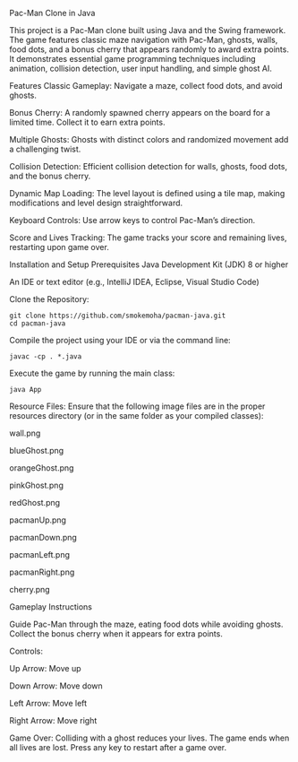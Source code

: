 Pac-Man Clone in Java

This project is a Pac-Man clone built using Java and the Swing framework. The game features classic maze navigation with Pac-Man, ghosts, walls, food dots, and a bonus cherry that appears randomly to award extra points. It demonstrates essential game programming techniques including animation, collision detection, user input handling, and simple ghost AI.

Features
Classic Gameplay:
Navigate a maze, collect food dots, and avoid ghosts.

Bonus Cherry:
A randomly spawned cherry appears on the board for a limited time. Collect it to earn extra points.

Multiple Ghosts:
Ghosts with distinct colors and randomized movement add a challenging twist.

Collision Detection:
Efficient collision detection for walls, ghosts, food dots, and the bonus cherry.

Dynamic Map Loading:
The level layout is defined using a tile map, making modifications and level design straightforward.

Keyboard Controls:
Use arrow keys to control Pac-Man’s direction.

Score and Lives Tracking:
The game tracks your score and remaining lives, restarting upon game over.

Installation and Setup
Prerequisites
Java Development Kit (JDK) 8 or higher

An IDE or text editor (e.g., IntelliJ IDEA, Eclipse, Visual Studio Code)

Clone the Repository:
```
git clone https://github.com/smokemoha/pacman-java.git
cd pacman-java
```
Compile the project using your IDE or via the command line:
```
javac -cp . *.java
```
Execute the game by running the main class:
```
java App
```
Resource Files:
Ensure that the following image files are in the proper resources directory (or in the same folder as your compiled classes):

wall.png

blueGhost.png

orangeGhost.png

pinkGhost.png

redGhost.png

pacmanUp.png

pacmanDown.png

pacmanLeft.png

pacmanRight.png

cherry.png

Gameplay Instructions

Guide Pac-Man through the maze, eating food dots while avoiding ghosts. Collect the bonus cherry when it appears for extra points.

Controls:

Up Arrow: Move up

Down Arrow: Move down

Left Arrow: Move left

Right Arrow: Move right

Game Over:
Colliding with a ghost reduces your lives. The game ends when all lives are lost. Press any key to restart after a game over.
